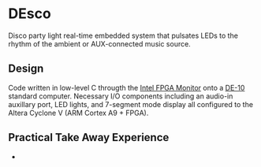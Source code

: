 # DEsco
Disco party light real-time embedded system that pulsates LEDs to the rhythm of the ambient or AUX-connected music source.

## Design
Code written in low-level C througth the [Intel FPGA Monitor](https://software.intel.com/content/www/us/en/develop/topics/fpga-academic/tools.html) onto a [DE-10](https://fpgacloud.intel.com/devstore/board/de10-standard/) standard computer. Necessary I/O components including an audio-in auxillary port, LED lights, and 7-segment mode display all configured to the Altera Cyclone V (ARM Cortex A9 + FPGA).

## Practical Take Away Experience
*
